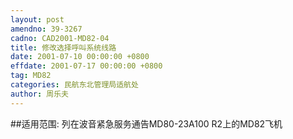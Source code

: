 ```yaml
---
layout: post
amendno: 39-3267
cadno: CAD2001-MD82-04
title: 修改选择呼叫系统线路
date: 2001-07-10 00:00:00 +0800
effdate: 2001-07-17 00:00:00 +0800
tag: MD82
categories: 民航东北管理局适航处
author: 周乐夫
---
```


##适用范围:
列在波音紧急服务通告MD80-23A100 R2上的MD82飞机

